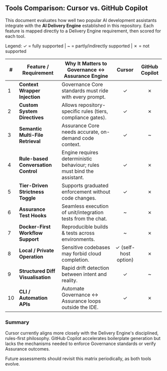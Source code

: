 ## Tools Comparison: Cursor vs. GitHub Copilot

This document evaluates how well two popular AI development assistants integrate with the **AI Delivery Engine** established in this repository. Each feature is mapped directly to a Delivery Engine requirement, then scored for each tool.

Legend: ✓ = fully supported  |  ~ = partly/indirectly supported  |  ✗ = not supported

| # | Feature / Requirement | Why It Matters to Governance ↔ Assurance Engine | Cursor | GitHub Copilot |
|---|-----------------------|-----------------------------------------------|:------:|:-------------:|
|1|**Context Wrapper Injection**|Governance Core standards must ride with every prompt.|✓|✗|
|2|**Custom System Directives**|Allows repository-specific rules (tiers, compliance gates).|✓|✗|
|3|**Semantic Multi-File Retrieval**|Assurance Core needs accurate, on-demand code context.|✓|~|
|4|**Rule-based Conversation Control**|Engine requires deterministic behaviour; rules must bind the assistant.|✓|✗|
|5|**Tier-Driven Strictness Toggle**|Supports graduated enforcement without code changes.|✓|✗|
|6|**Assurance Test Hooks**|Seamless execution of unit/integration tests from the chat.|~|✗|
|7|**Docker-First Workflow Support**|Reproducible builds & tests across environments.|~|✗|
|8|**Local / Private Operation**|Sensitive codebases may forbid cloud completion.|✓ (self-host option)|✗|
|9|**Structured Diff Visualisation**|Rapid drift detection between intent and reality.|✓|~|
|10|**CLI / Automation APIs**|Automate Governance ↔ Assurance loops outside the IDE.|✓|✗|

### Summary

Cursor currently aligns more closely with the Delivery Engine's disciplined, rules-first philosophy. GitHub Copilot accelerates boilerplate generation but lacks the mechanisms needed to enforce Governance standards or verify Assurance outcomes.

Future assessments should revisit this matrix periodically, as both tools evolve. 